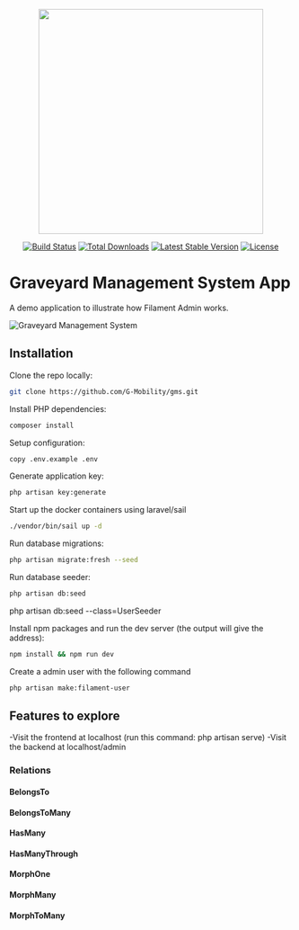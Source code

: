 <p align="center"><a href="https://laravel.com" target="_blank"><img src="https://raw.githubusercontent.com/laravel/art/master/logo-lockup/5%20SVG/2%20CMYK/1%20Full%20Color/laravel-logolockup-cmyk-red.svg" width="400"></a></p>

<p align="center">
<a href="https://travis-ci.org/laravel/framework"><img src="https://travis-ci.org/laravel/framework.svg" alt="Build Status"></a>
<a href="https://packagist.org/packages/laravel/framework"><img src="https://img.shields.io/packagist/dt/laravel/framework" alt="Total Downloads"></a>
<a href="https://packagist.org/packages/laravel/framework"><img src="https://img.shields.io/packagist/v/laravel/framework" alt="Latest Stable Version"></a>
<a href="https://packagist.org/packages/laravel/framework"><img src="https://img.shields.io/packagist/l/laravel/framework" alt="License"></a>
</p>

# Graveyard Management System App

A demo application to illustrate how Filament Admin works.

![Graveyard Management System](https://github.com/G-Mobility/gms\public\assets\Readme\GMS.png)

## Installation

Clone the repo locally:

```sh
git clone https://github.com/G-Mobility/gms.git
```

Install PHP dependencies:

```sh
composer install
```

Setup configuration:

```sh
copy .env.example .env
```

Generate application key:

```sh
php artisan key:generate
```

Start up the docker containers using laravel/sail

```sh
./vendor/bin/sail up -d
```

Run database migrations:

```sh
php artisan migrate:fresh --seed
```

Run database seeder:

```sh
php artisan db:seed
```

php artisan db:seed --class=UserSeeder


Install npm packages and run the dev server (the output will give the address):

```sh
npm install && npm run dev
```
Create a admin user with the following command
```sh
php artisan make:filament-user
```

## Features to explore
-Visit the frontend at localhost (run this command: php artisan serve)
-Visit the backend at localhost/admin 

### Relations

#### BelongsTo


#### BelongsToMany

#### HasMany

#### HasManyThrough

#### MorphOne

#### MorphMany


#### MorphToMany


